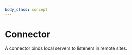 ```yaml
---
body_class: concept
---
```


# Connector

<section>

A connector binds local servers to listeners in remote
sites.

</section>

